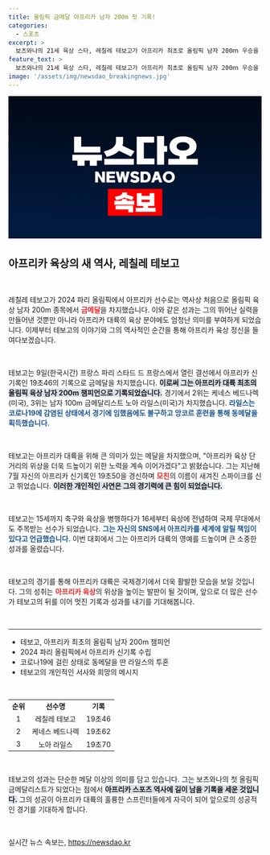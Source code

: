 ```yaml
---
title: 올림픽 금메달 아프리카 남자 200m 첫 기록!
categories:
  - 스포츠
excerpt: >
  보츠와나의 21세 육상 스타, 레칠레 테보고가 아프리카 최초로 올림픽 남자 200ｍ 우승을 차지하며 신기록을 세웠다! 경기 후 어머니의 이름을 새긴 스파이크로 전한 감동 메시지와 함께 아프리카 육상의 새 역사를 썼다.
feature_text: >
  보츠와나의 21세 육상 스타, 레칠레 테보고가 아프리카 최초로 올림픽 남자 200ｍ 우승을 차지하며 신기록을 세웠다! 경기 후 어머니의 이름을 새긴 스파이크로 전한 감동 메시지와 함께 아프리카 육상의 새 역사를 썼다.
image: '/assets/img/newsdao_breakingnews.jpg'
---
```


<p><img src="/assets/img/newsdao_breakingnews.jpg" alt="ontimetimes 속보" /></p>

<h2 data-ke-size="size26">아프리카 육상의 새 역사, 레칠레 테보고</h2>

<p data-ke-size="size16">&nbsp;</p>

<p>레칠레 테보고가 2024 파리 올림픽에서 아프리카 선수로는 역사상 처음으로 올림픽 육상 남자 200m 종목에서 <b><span style="color: #ee2323;">금메달</span></b>을 차지했습니다. 이와 같은 성과는 그의 뛰어난 실력을 만들어낸 것뿐만 아니라 아프리카 대륙의 육상 분야에도 엄청난 의미를 부여하게 되었습니다. 이제부터 테보고의 이야기와 그의 역사적인 순간을 통해 아프리카 육상 정신을 들여다보겠습니다. </p>

<p data-ke-size="size16">&nbsp;</p>

<p>테보고는 9일(한국시간) 프랑스 파리 스타드 드 프랑스에서 열린 결선에서 아프리카 신기록인 19초46의 기록으로 금메달을 차지했습니다. <b><span style="background-color: #21538527;">이로써 그는 아프리카 대륙 최초의 올림픽 육상 남자 200m 챔피언으로 기록되었습니다.</span></b> 경기에서 2위는 케네스 베드나렉(미국), 3위는 남자 100m 금메달리스트 노아 라일스(미국)가 차지했습니다. <b><span style="color: #1a5490;">라일스는 코로나19에 감염된 상태에서 경기에 임했음에도 불구하고 앙코르 훈련을 통해 동메달을 획득했습니다.</span></b></p>

<p data-ke-size="size16">&nbsp;</p>

<p>테보고는 아프리카 대륙을 위해 큰 의미가 있는 메달을 차지했으며, "아프리카 육상 단거리의 위상을 더욱 드높이기 위한 노력을 계속 이어가겠다"고 밝혔습니다. 그는 지난해 7월 자신의 아프리카 신기록인 19초50을 경신하며 <b><span style="color: #ee2323;">모친</span></b>의 이름이 새겨진 스파이크를 신고 뛰었습니다. <b><span style="background-color: #21538527;">이러한 개인적인 사연은 그의 경기력에 큰 힘이 되었습니다.</span></b></p>

<p data-ke-size="size16">&nbsp;</p>

<p>테보고는 15세까지 축구와 육상을 병행하다가 16세부터 육상에 전념하여 국제 무대에서도 주목받는 선수가 되었습니다. <b><span style="color: #1a5490;">그는 자신의 SNS에서 아프리카를 세계에 알릴 책임이 있다고 언급했습니다.</span></b> 이번 대회에서 그는 아프리카 대륙의 영예를 드높이며 큰 소중한 성과를 올렸습니다.</p>

<p data-ke-size="size16">&nbsp;</p>

<p>테보고의 경기를 통해 아프리카 대륙은 국제경기에서 더욱 활발한 모습을 보일 것입니다. 그의 성취는 <b><span style="color: #ee2323;">아프리카 육상</span></b>의 위상을 높이는 발판이 될 것이며, 앞으로 더 많은 선수가 테보고의 뒤를 이어 멋진 기록과 성과를 내기를 기대해봅니다.</p>

<p data-ke-size="size16">&nbsp;</p>

<hr />

<ul>
<li>테보고, 아프리카 최초의 올림픽 남자 200m 챔피언</li>
<li>2024 파리 올림픽에서 아프리카 신기록 수립</li>
<li>코로나19에 걸린 상태로 동메달을 딴 라일스의 투혼</li>
<li>테보고의 개인적인 서사와 희망의 메시지</li>
</ul>

<p data-ke-size="size16">&nbsp;</p>

<table style="width: 100%;">
  <tr>
    <td style="text-align: center; height: 17px;"><b>순위</b></td>
    <td style="text-align: center; height: 17px;"><b>선수명</b></td>
    <td style="text-align: center; height: 17px;"><b>기록</b></td>
  </tr>
  <tr>
    <td style="text-align: center; height: 17px;">1</td>
    <td style="text-align: center; height: 17px;">레칠레 테보고</td>
    <td style="text-align: center; height: 17px;">19초46</td>
  </tr>
  <tr>
    <td style="text-align: center; height: 17px;">2</td>
    <td style="text-align: center; height: 17px;">케네스 베드나렉</td>
    <td style="text-align: center; height: 17px;">19초62</td>
  </tr>
  <tr>
    <td style="text-align: center; height: 17px;">3</td>
    <td style="text-align: center; height: 17px;">노아 라일스</td>
    <td style="text-align: center; height: 17px;">19초70</td>
  </tr>
</table>

<p data-ke-size="size16">&nbsp;</p>

<p>테보고의 성과는 단순한 메달 이상의 의미를 담고 있습니다. 그는 보츠와나의 첫 올림픽 금메달리스트가 되었다는 점에서 <b><span style="background-color: #21538527;">아프리카 스포츠 역사에 길이 남을 기록을 세운 것입니다.</span></b> 그의 성공이 아프리카 대륙의 훌륭한 스프린터들에게 자극이 되어 앞으로의 성공적인 경기를 기대하게 합니다. </p>

<p data-ke-size="size16">&nbsp;</p>
실시간 뉴스 속보는, <a href="https://newsdao.kr" rel="dofollow">https://newsdao.kr</a>


